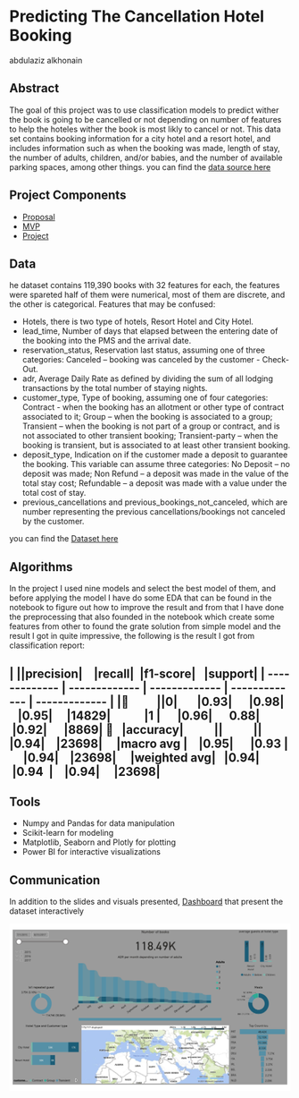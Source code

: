 # Predicting The Cancellation Hotel Booking
abdulaziz alkhonain


## Abstract

The goal of this project was to use classification models to predict wither the book is going to be cancelled or not depending on number of features to help the hoteles wither the book is most likly to cancel or not. This data set contains booking information for a city hotel and a resort hotel, and includes information such as when the booking was made, length of stay, the number of adults, children, and/or babies, and the number of available parking spaces, among other things. you can find the [data source here](https://www.kaggle.com/jessemostipak/hotel-booking-demand)


## Project Components

- [Proposal](https://github.com/alkhonain/Tuwaiq_project/blob/main/Proposal/Proposal.md)
- [MVP](https://github.com/alkhonain/Tuwaiq_project/blob/main/mvp/mvp.md)
- [Project](https://github.com/alkhonain/Tuwaiq_project/tree/main/project)


## Data

he dataset contains 119,390 books with 32 features for each, the features were spareted half of them were numerical, most of them are discrete, and the other is categorical. 
Features that may be confused:
* Hotels, there is two type of hotels, Resort Hotel and City Hotel.
* lead_time, Number of days that elapsed between the entering date of the booking into the PMS and the arrival date.
* reservation_status, Reservation last status, assuming one of three categories: Canceled – booking was canceled by the customer - Check-Out.
* adr, Average Daily Rate as defined by dividing the sum of all lodging transactions by the total number of staying nights.
* customer_type, Type of booking, assuming one of four categories: Contract - when the booking has an allotment or other type of contract associated to it; Group – when the booking is associated to a group; Transient – when the booking is not part of a group or contract, and is not associated to other transient booking; Transient-party – when the booking is transient, but is associated to at least other transient booking.
* deposit_type, Indication on if the customer made a deposit to guarantee the booking. This variable can assume three categories: No Deposit – no deposit was made; Non Refund – a deposit was made in the value of the total stay cost; Refundable – a deposit was made with a value under the total cost of stay.
* previous_cancellations and previous_bookings_not_canceled, which are number representing the previous cancellations/bookings not canceled by the customer.

you can find the [Dataset here](https://github.com/alkhonain/Tuwaiq_project/blob/main/project/project_dataset.csv)



## Algorithms

In the project I used nine models and select the best model of them, and before applying the model I have do some EDA that can be found in the notebook to figure out how to improve the result and from that I have done the preprocessing that also founded in the notebook which create some features from other to found the grate solution from simple model and the result I got in quite impressive, the following is the result I got from classification report:

|              ||precision|    |recall|  |f1-score|   |support|
| ------------- | ------------- | ------------- | ------------- | ------------- |
|          ||0|       |0.93|      |0.98|      |0.95|     |14829|
           |1 |      |0.96|      0.88|      |0.92|      |8869|
   |accuracy|           ||           ||     |0.94|    |23698|
    |macro avg |    |0.95|      |0.93 |     |0.94|    |23698|
    |weighted avg|   |0.94|      |0.94  |    |0.94|     |23698|
---





## Tools

- Numpy and Pandas for data manipulation
- Scikit-learn for modeling
- Matplotlib, Seaborn and Plotly for plotting
- Power BI for interactive visualizations


## Communication

In addition to the slides and visuals presented, [Dashboard](https://app.powerbi.com/links/J0U_XkHnTo?ctid=f2e06d3e-47a5-424e-84d5-7818cd99b0fa&pbi_source=linkShare) that present the dataset interactively 

<img src="project_dashboard-1.jpg" width=800>


